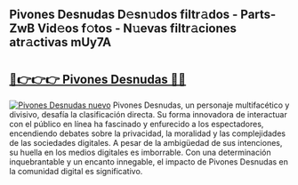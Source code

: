 ## Pivones Desnudas D𝚎sn𝚞dos filtr𝚊dos - Parts-ZwB Vid𝚎os f𝚘tos - N𝚞evas filtr𝚊ciones atr𝚊ctivas mUy7A

# <h2><a href="http://mb6sva.tromn.icu/?c=Pivones+Desnudas">🔗👉👉👉 Pivones Desnudas 🔗🔗</a></h2>

[![Pivones Desnudas nuevo](https://i.imgur.com/pEAQMta.gif)](http://mb6sva.tromn.icu/?c=Pivones+Desnudas)
Pivones Desnudas, un personaje multifacético y divisivo, desafía la clasificación directa. Su forma innovadora de interactuar con el público en línea ha fascinado y enfurecido a los espectadores, encendiendo debates sobre la privacidad, la moralidad y las complejidades de las sociedades digitales. A pesar de la ambigüedad de sus intenciones, su huella en los medios digitales es imborrable. Con una determinación inquebrantable y un encanto innegable, el impacto de Pivones Desnudas en la comunidad digital es significativo.

